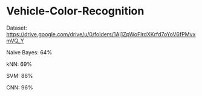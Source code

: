 # Vehicle-Color-Recognition

Dataset: https://drive.google.com/drive/u/0/folders/1Aj1ZpWoFlrdXKrfd7oYoV6fPMvxmVQ_Y

Naive Bayes: 64%

kNN: 69%

SVM: 86%

CNN: 96%


